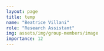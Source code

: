 ```yaml
---
layout: page
title: temp
name: "Beatrice Villani"
role: "Research Assistant"
img: assets/img/group-members/image
importance: 12
---
```



